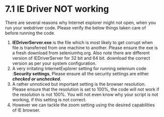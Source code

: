 # 7.1 IE Driver NOT working

There are several reasons why Internet explorer might not open, when you run your webdriver code. Please verify the below things taken care of before running the code.

1. **IEDriverServer.exe** is the file which is most likely to get corrupt when file is transferred from one machine to another. Please ensure the exe is a fresh download from seleniumhq.org. Also note there are different version of IEDriverServer for 32 bit and 64 bit. download the correct version as per your system configuration.
2. A very irritating InternetExplorer setting for running selenium code :**Security settings**, Please ensure all the security settings are either _**checked or unchecked.**_
3. A rather unnoticed but important setting is the browser resolution. Please ensure that the resolution is set to 100%, the code will not work if the resolution is not 100%. You will not even know why your script is not working, if this setting is not correct.
4. However we can tackle the zoom setting using the desired capabilities of IE browser.

